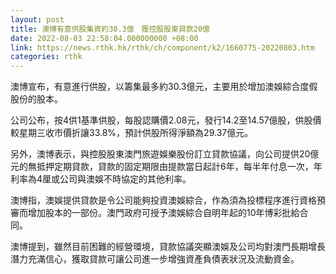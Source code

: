 ```yaml
---
layout: post
title: 澳博有意供股集資約30.3億　獲控股股東貸款20億
date: 2022-08-03 22:58:04.000000000 +08:00
link: https://news.rthk.hk/rthk/ch/component/k2/1660775-20220803.htm
categories: rthk
---
```


澳博宣布，有意進行供股，以籌集最多約30.3億元，主要用於增加澳娛綜合度假股份的股本。

公司公布，按4供1基準供股，每股認購價2.08元，發行14.2至14.57億股，供股價較星期三收市價折讓33.8%，預計供股所得淨額為29.37億元。

另外，澳博表示，與控股股東澳門旅遊娛樂股份訂立貸款協議，向公司提供20億元的無抵押定期貸款，貸款的固定期限由提款當日起計6年，每半年付息一次，年利率為4厘或公司與澳娛不時協定的其他利率。

澳博指，澳娛提供貸款是令公司能夠投資澳娛綜合，作為須為投標程序進行資格預審而增加股本的一部份。澳門政府可授予澳娛綜合自明年起的10年博彩批給合同。

澳博提到，雖然目前困難的經營環境，貸款協議突顯澳娛及公司均對澳門長期增長潛力充滿信心，獲取貸款可讓公司進一步增強資產負債表狀況及流動資金。
